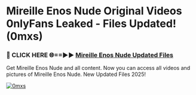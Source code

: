 # Mireille Enos Nude Original Videos 0nlyFans Leaked - Files Updated! (0mxs)

<h3>🔴 CLICK HERE 🌐==►► <a href="https://tinyurl.com/52m3yx9h" rel="nofollow">Mireille Enos Nude Updated Files</a></h3>

Get Mireille Enos Nude and all content. Now you can access all videos and pictures of Mireille Enos Nude. New Updated Files 2025!

[![0mxs](https://i.imgur.com/TnHtlc8.gif)](https://tinyurl.com/52m3yx9h)
